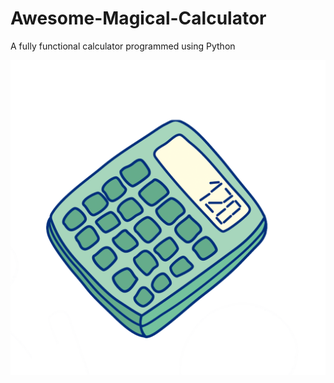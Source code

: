 # Awesome-Magical-Calculator
A fully functional calculator programmed using Python

![board](pngegg.png)
